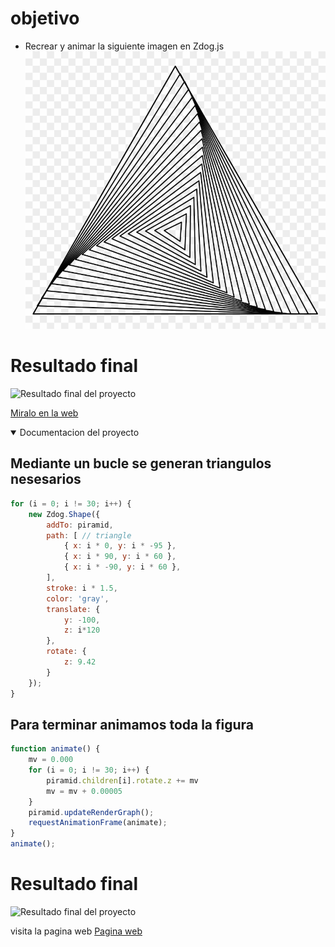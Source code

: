 # objetivo
- Recrear y animar la siguiente imagen en Zdog.js
![inspiracion](pr/201-2014695_tri-form-3d-geometric-shapes-geometric-graphic-geometric.png)

# Resultado final
![Resultado final del proyecto](pr/2023-01-27%2023-34-35.gif)

[Miralo en la web](https://carloscruzvalencia.github.io/3d-triangle-animation-Zdog.js/)
<details open>
<summary>Documentacion del proyecto</summary>

## Mediante un bucle se generan triangulos nesesarios
```JavaScript 
for (i = 0; i != 30; i++) {
    new Zdog.Shape({
        addTo: piramid,
        path: [ // triangle
            { x: i * 0, y: i * -95 },
            { x: i * 90, y: i * 60 },
            { x: i * -90, y: i * 60 },
        ],
        stroke: i * 1.5,
        color: 'gray',
        translate: {
            y: -100,
            z: i*120
        },
        rotate: {
            z: 9.42
        }
    });
}
```

## Para terminar animamos toda la figura
```JavaScript 
function animate() {
    mv = 0.000
    for (i = 0; i != 30; i++) {
        piramid.children[i].rotate.z += mv
        mv = mv + 0.00005
    }
    piramid.updateRenderGraph();
    requestAnimationFrame(animate);
}
animate();
```

# Resultado final
![Resultado final del proyecto](pr/2023-01-27%2023-34-35.gif)

visita la pagina web
[Pagina web](https://carloscruzvalencia.github.io/3d-triangle-animation-Zdog.js/)
</details>
